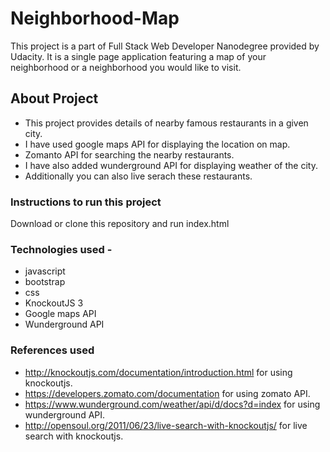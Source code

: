 # Neighborhood-Map #
This project is a part of Full Stack Web Developer Nanodegree provided by Udacity.
It is a single page application featuring a map of your neighborhood or a neighborhood you would like to visit.

## About Project ##
* This project provides details of nearby famous restaurants in a given city. 
* I have used google maps API for displaying the location on map.
* Zomanto API for searching the nearby restaurants.
* I have also added wunderground API for displaying weather of the city.
* Additionally you can also live serach these restaurants.

### Instructions to run this project ###
Download or clone  this repository and run index.html

### Technologies used - ###
* javascript
* bootstrap
* css
* KnockoutJS 3
* Google maps API
* Wunderground API

### References used ###
* http://knockoutjs.com/documentation/introduction.html for using knockoutjs.
* https://developers.zomato.com/documentation for using zomato API.
* https://www.wunderground.com/weather/api/d/docs?d=index for using wunderground API.
* http://opensoul.org/2011/06/23/live-search-with-knockoutjs/ for live search with knockoutjs.


